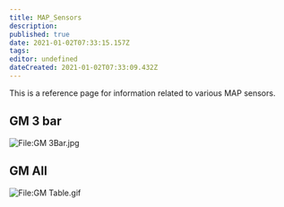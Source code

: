 ```yaml
---
title: MAP_Sensors
description: 
published: true
date: 2021-01-02T07:33:15.157Z
tags: 
editor: undefined
dateCreated: 2021-01-02T07:33:09.432Z
---
```


This is a reference page for information related to various MAP sensors.

GM 3 bar
--------

![<File:GM> 3Bar.jpg](GM_3Bar.jpg "File:GM 3Bar.jpg")

GM All
------

![<File:GM> Table.gif](GM_Table.gif "File:GM Table.gif")